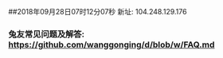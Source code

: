 ##2018年09月28日07时12分07秒 新址: 104.248.129.176
### 兔友常见问题及解答: https://github.com/wanggonging/d/blob/w/FAQ.md
